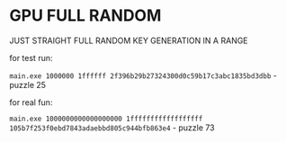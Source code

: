 # GPU FULL RANDOM

JUST STRAIGHT FULL RANDOM KEY GENERATION IN A RANGE

for test run:

`main.exe 1000000 1ffffff 2f396b29b27324300d0c59b17c3abc1835bd3dbb` - puzzle 25

for real fun:

`main.exe 1000000000000000000 1ffffffffffffffffff 105b7f253f0ebd7843adaebbd805c944bfb863e4` - puzzle 73
